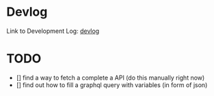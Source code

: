# Devlog
Link to Development Log: [devlog]

# TODO
- [] find a way to fetch a complete a API (do this manually right now)
- [] find out how to fill a graphql query with variables (in form of json)

[devlog]: devlog.md
